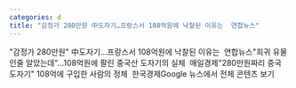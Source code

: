 ```yaml
---
categories: d
title: "감정가 280만원 中도자기…프랑스서 108억원에 낙찰된 이유는  연합뉴스"
---
```

"감정가 280만원" 中도자기…프랑스서 108억원에 낙찰된 이유는&nbsp;&nbsp;연합뉴스"희귀 유물인줄 알았는데"…108억원에 팔린 중국산 도자기의 실체&nbsp;&nbsp;매일경제"280만원짜리 중국 도자기" 108억에 구입한 사람의 정체&nbsp;&nbsp;한국경제Google 뉴스에서 전체 콘텐츠 보기